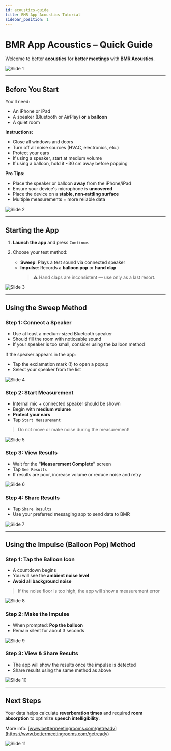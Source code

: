 ```yaml
---
id: acoustics-guide
title: BMR App Acoustics Tutorial
sidebar_position: 1
---
```


# BMR App Acoustics – Quick Guide

Welcome to better **acoustics** for **better meetings** with **BMR Acoustics**.

![Slide 1](../../static/img/acoustics-tutorial/slide_1.png)

---

## Before You Start

You'll need:
- An iPhone or iPad
- A speaker (Bluetooth or AirPlay) **or** a **balloon**
- A quiet room

**Instructions:**
- Close all windows and doors
- Turn off all noise sources (HVAC, electronics, etc.)
- Protect your ears
- If using a speaker, start at medium volume
- If using a balloon, hold it ~30 cm away before popping

**Pro Tips:**
- Place the speaker or balloon **away** from the iPhone/iPad
- Ensure your device's microphone is **uncovered**
- Place the device on a **stable, non-rattling surface**
- Multiple measurements = more reliable data

![Slide 2](../../static/img/acoustics-tutorial/slide_2.png)

---

## Starting the App

1. **Launch the app** and press `Continue`.

2. Choose your test method:
   - **Sweep**: Plays a test sound via connected speaker
   - **Impulse**: Records a **balloon pop** or **hand clap**
     > ⚠️ Hand claps are inconsistent — use only as a last resort.

![Slide 3](../../static/img/acoustics-tutorial/slide_3.png)

---

## Using the Sweep Method

### Step 1: Connect a Speaker

- Use at least a medium-sized Bluetooth speaker
- Should fill the room with noticeable sound
- If your speaker is too small, consider using the balloon method

If the speaker appears in the app:
- Tap the exclamation mark (!) to open a popup
- Select your speaker from the list

![Slide 4](../../static/img/acoustics-tutorial/slide_4.png)

### Step 2: Start Measurement

- Internal mic + connected speaker should be shown
- Begin with **medium volume**
- **Protect your ears**
- Tap `Start Measurement`

> Do not move or make noise during the measurement!

![Slide 5](../../static/img/acoustics-tutorial/slide_5.png)

### Step 3: View Results

- Wait for the **"Measurement Complete"** screen
- Tap `See Results`
- If results are poor, increase volume or reduce noise and retry

![Slide 6](../../static/img/acoustics-tutorial/slide_6.png)

### Step 4: Share Results

- Tap `Share Results`
- Use your preferred messaging app to send data to BMR

![Slide 7](../../static/img/acoustics-tutorial/slide_7.png)

---

## Using the Impulse (Balloon Pop) Method

### Step 1: Tap the Balloon Icon

- A countdown begins
- You will see the **ambient noise level**
- **Avoid all background noise**

> If the noise floor is too high, the app will show a measurement error

![Slide 8](../../static/img/acoustics-tutorial/slide_8.png)

### Step 2: Make the Impulse

- When prompted: **Pop the balloon**
- Remain silent for about 3 seconds

![Slide 9](../../static/img/acoustics-tutorial/slide_9.png)

### Step 3: View & Share Results

- The app will show the results once the impulse is detected
- Share results using the same method as above

![Slide 10](../../static/img/acoustics-tutorial/slide_10.png)

---

## Next Steps

Your data helps calculate **reverberation times** and required **room absorption** to optimize **speech intelligibility**.

More info: [www.bettermeetingrooms.com/getready](https://www.bettermeetingrooms.com/getready)

![Slide 11](../../static/img/acoustics-tutorial/slide_11.png)
